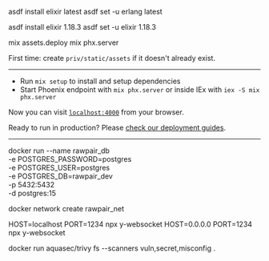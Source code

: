 
asdf install elixir latest
asdf set -u erlang latest

asdf install elixir 1.18.3
asdf set -u elixir 1.18.3

mix assets.deploy
mix phx.server

First time: create `priv/static/assets` if it doesn't already exist.

---

  * Run `mix setup` to install and setup dependencies
  * Start Phoenix endpoint with `mix phx.server` or inside IEx with `iex -S mix phx.server`

Now you can visit [`localhost:4000`](http://localhost:4000) from your browser.

Ready to run in production? Please [check our deployment guides](https://hexdocs.pm/phoenix/deployment.html).

---

docker run --name rawpair_db \
  -e POSTGRES_PASSWORD=postgres \
  -e POSTGRES_USER=postgres \
  -e POSTGRES_DB=rawpair_dev \
  -p 5432:5432 \
  -d postgres:15

docker network create rawpair_net

HOST=localhost PORT=1234 npx y-websocket
HOST=0.0.0.0 PORT=1234 npx y-websocket


docker run aquasec/trivy fs --scanners vuln,secret,misconfig .